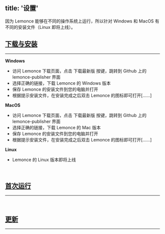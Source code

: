 title: '设置'
---
因为 Lemonce 能够在不同的操作系统上运行，所以针对 Windows 和 MacOS 有不同的安装文件（Linux 即将上线）。
<br>

## [下载与安装](/zh-cn/docs/setup/download-install.html)
---

**Windows**

- 访问 Lemonce 下载页面，点击 <span class="button">下载最新版 </span> 按键，跳转到 Github 上的 lemonce-publisher 界面
- 选择正确的链接，下载 Lemonce 的 Windows 版本
- 保存 Lemonce 的安装文件到您的电脑并打开
- 根据提示安装文件，在安装完成之后双击 Lemonce 的图标即可打开[……]

**MacOS**

- 访问 Lemonce 下载页面，点击 <span class="button">下载最新版 </span> 按键，跳转到 Github 上的 lemonce-publisher 界面
- 选择正确的链接，下载 Lemonce 的 Mac 版本
- 保存 Lemonce 的安装文件到您的电脑并打开
- 根据提示安装文件，在安装完成之后双击 Lemonce 的图标即可打开[……]

**Linux** 

- Lemonce 的 Linux 版本即将上线
<br>

## [首次运行](/zh-cn/docs/setup/firstrun.html)
---

<br>

## [更新](/docs/setup/upgrade.html)
---